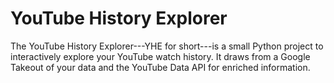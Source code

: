 # YouTube History Explorer

The YouTube History Explorer---YHE for short---is a small Python project to interactively explore your YouTube watch history. It draws from  a Google Takeout of your data and the YouTube Data API for enriched information.

